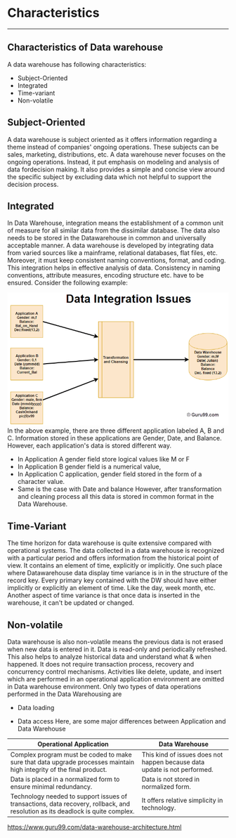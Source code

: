 # Characteristics

---

## Characteristics of Data warehouse

A data warehouse has following characteristics:

- Subject-Oriented
- Integrated
- Time-variant
- Non-volatile

## Subject-Oriented

A data warehouse is subject oriented as it offers information regarding a theme instead of companies' ongoing operations. These subjects can be sales, marketing, distributions, etc.
A data warehouse never focuses on the ongoing operations. Instead, it put emphasis on modeling and analysis of data fordecision making. It also provides a simple and concise view around the specific subject by excluding data which not helpful to support the decision process.

## Integrated

In Data Warehouse, integration means the establishment of a common unit of measure for all similar data from the dissimilar database. The data also needs to be stored in the Datawarehouse in common and universally acceptable manner.
A data warehouse is developed by integrating data from varied sources like a mainframe, relational databases, flat files, etc. Moreover, it must keep consistent naming conventions, format, and coding.
This integration helps in effective analysis of data. Consistency in naming conventions, attribute measures, encoding structure etc. have to be ensured. Consider the following example:

![image](media/Data-Warehousing_Characteristics-image1.png)
In the above example, there are three different application labeled A, B and C. Information stored in these applications are Gender, Date, and Balance. However, each application's data is stored different way.

- In Application A gender field store logical values like M or F
- In Application B gender field is a numerical value,
- In Application C application, gender field stored in the form of a character value.
- Same is the case with Date and balance
However, after transformation and cleaning process all this data is stored in common format in the Data Warehouse.

## Time-Variant

The time horizon for data warehouse is quite extensive compared with operational systems. The data collected in a data warehouse is recognized with a particular period and offers information from the historical point of view. It contains an element of time, explicitly or implicitly.
One such place where Datawarehouse data display time variance is in in the structure of the record key. Every primary key contained with the DW should have either implicitly or explicitly an element of time. Like the day, week month, etc.
Another aspect of time variance is that once data is inserted in the warehouse, it can't be updated or changed.

## Non-volatile

Data warehouse is also non-volatile means the previous data is not erased when new data is entered in it.
Data is read-only and periodically refreshed. This also helps to analyze historical data and understand what & when happened. It does not require transaction process, recovery and concurrency control mechanisms.
Activities like delete, update, and insert which are performed in an operational application environment are omitted in Data warehouse environment. Only two types of data operations performed in the Data Warehousing are

- Data loading

- Data access
Here, are some major differences between Application and Data Warehouse

| **Operational Application**                                                                                                    | **Data Warehouse**                                                        |
|--------------------------------------------|----------------------------|
| Complex program must be coded to make sure that data upgrade processes maintain high integrity of the final product.           | This kind of issues does not happen because data update is not performed. |
| Data is placed in a normalized form to ensure minimal redundancy.                                                              | Data is not stored in normalized form.                                    |
| Technology needed to support issues of transactions, data recovery, rollback, and resolution as its deadlock is quite complex. | It offers relative simplicity in technology.                              |
<https://www.guru99.com/data-warehouse-architecture.html>
